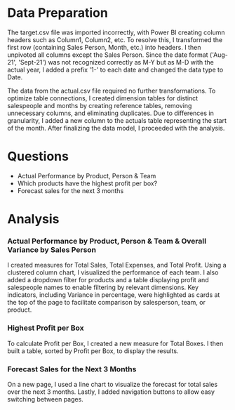 # Data Preparation

The target.csv file was imported incorrectly, with Power BI creating column headers such as Column1, Column2, etc. To resolve this, I transformed the first row (containing Sales Person, Month, etc.) into headers. I then unpivoted all columns except the Sales Person. Since the date format ('Aug-21', 'Sept-21') was not recognized correctly as M-Y but as M-D with the actual year, I added a prefix '1-' to each date and changed the data type to Date.

The data from the actual.csv file required no further transformations. To optimize table connections, I created dimension tables for distinct salespeople and months by creating reference tables, removing unnecessary columns, and eliminating duplicates. Due to differences in granularity, I added a new column to the actuals table representing the start of the month. After finalizing the data model, I proceeded with the analysis.

# Questions

- Actual Performance by Product, Person & Team
- Which products have the highest profit per box?
- Forecast sales for the next 3 months
# Analysis

### Actual Performance by Product, Person & Team & Overall Variance by Sales Person
I created measures for Total Sales, Total Expenses, and Total Profit. Using a clustered column chart, I visualized the performance of each team. I also added a dropdown filter for products and a table displaying profit and salespeople names to enable filtering by relevant dimensions. Key indicators, including Variance in percentage, were highlighted as cards at the top of the page to facilitate comparison by salesperson, team, or product.

### Highest Profit per Box
To calculate Profit per Box, I created a new measure for Total Boxes. I then built a table, sorted by Profit per Box, to display the results.

### Forecast Sales for the Next 3 Months
On a new page, I used a line chart to visualize the forecast for total sales over the next 3 months. Lastly, I added navigation buttons to allow easy switching between pages.